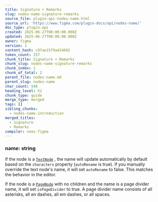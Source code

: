 ```yaml
---
title: Signature + Remarks
slug: nodes-name-signature-remarks
source_file: plugin-api-nodes-name.html
source_url: 'https://www.figma.com/plugin-docs/api/nodes-name/'
doc_type: plugin-api
created: 2025-06-27T00:00:00.000Z
updated: 2025-06-27T00:00:00.000Z
owner: figma
version: 1
content_hash: c97ae15f9a424692
token_count: 157
chunk_title: Signature + Remarks
chunk_slug: nodes-name-signature-remarks
chunk_index: 1
chunk_of_total: 2
parent_file: nodes-name.md
parent_slug: nodes-name
char_count: 548
heading_level: h2
chunk_type: guide
merge_type: merged
tags: []
sibling_chunks:
  - nodes-name-introduction
merged_titles:
  - Signature
  - Remarks
compiler: noos-figma
---
```


### name: string

If the node is a [`TextNode`](/plugin-docs/api/TextNode/)
, the name will update automatically by default based on the `characters` property (`autoRename` is true). If you manually override the text node's name, it will set `autoRename` to false. This matches the behavior in the editor.

If the node is a [`PageNode`](/plugin-docs/api/PageNode/)
 with no children and the name is a page divider name, it will set `isPageDivider` to true. A page divider name consists of all asterisks, all en dashes, all em dashes, or all spaces.
